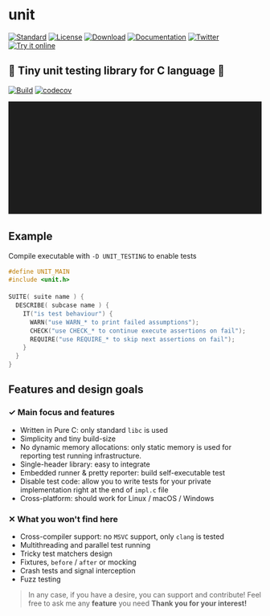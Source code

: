# unit

[![Standard](https://img.shields.io/badge/C-11/14/17-pink.svg)](https://en.wikipedia.org/wiki/C_(programming_language))
[![License](https://img.shields.io/badge/License-MIT-blue.svg)](https://opensource.org/licenses/MIT)
[![Download](https://img.shields.io/badge/Download%20%20-unit.h-lightgreen.svg)](https://raw.githubusercontent.com/eliasku/unit/master/include/unit.h)
[![Documentation](https://img.shields.io/badge/docs-latest-white)](http://unit.rtfd.io/)
[![Twitter](https://img.shields.io/twitter/follow/eliaskuvoice.svg?style=flat&label=Follow&logoColor=white&color=1da1f2&logo=twitter)](https://twitter.com/eliaskuvoice)
[![Try it online](https://img.shields.io/badge/Try%20it-online-orange.svg)](https://godbolt.org/z/17vjqsnca)

## 🥼 Tiny unit testing library for C language 🥼

[![Build](https://github.com/eliasku/unit/actions/workflows/build.yml/badge.svg)](https://github.com/eliasku/unit/actions/workflows/build.yml)
[![codecov](https://codecov.io/gh/eliasku/unit/branch/master/graph/badge.svg?token=NFTrtCHQ2r)](https://codecov.io/gh/eliasku/unit)

![output](docs/output.gif)

## Example

Compile executable with `-D UNIT_TESTING` to enable tests

```c
#define UNIT_MAIN
#include <unit.h>

SUITE( suite name ) {
  DESCRIBE( subcase name ) {
    IT("is test behaviour") {
      WARN("use WARN_* to print failed assumptions");
      CHECK("use CHECK_* to continue execute assertions on fail");
      REQUIRE("use REQUIRE_* to skip next assertions on fail");
    }
  }
}

```

## Features and design goals

### ✓ Main focus and features
- Written in Pure C: only standard `libc` is used
- Simplicity and tiny build-size
- No dynamic memory allocations: only static memory is used for reporting test running infrastructure.
- Single-header library: easy to integrate
- Embedded runner & pretty reporter: build self-executable test
- Disable test code: allow you to write tests for your private implementation right at the end of `impl.c` file
- Cross-platform: should work for Linux / macOS / Windows 

### ✕ What you won't find here
- Cross-compiler support: no `MSVC` support, only `clang` is tested
- Multithreading and parallel test running
- Tricky test matchers design
- Fixtures, `before` / `after` or mocking
- Crash tests and signal interception
- Fuzz testing

> In any case, if you have a desire, you can support and contribute! Feel free to ask me any **feature** you need **Thank you for your interest!** 
